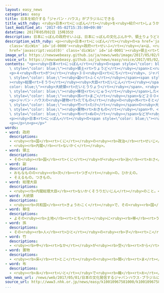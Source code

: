 ```yaml
---
layout: easy_news
categories: easy
title: 日本を紹介する「ジャパン・ハウス」がブラジルにできる
title_with_ruby: <ruby>日本<rt>にっぽん</rt></ruby>を<ruby>紹介<rt>しょうかい</rt></ruby>する「ジャパン・ハウス」がブラジルにできる
last_modified_at: '2017-05-02T15:35:00+09:00'
datetime: 2017年05月02日 15時35分
description: 日本にっぽんの政府せいふは、日本にっぽんの文化ぶんかや、領土りょうどと歴史れきしなどについて外国がいこくに伝つたえる「ジャパン・ハウス」をブラジルのサンパウロに作つくりました。
description_with_ruby: <p><ruby>日本<rt>にっぽん</rt></ruby>の<a href='javascript:void(0)'
  class='dicWin' id='id-0000'><ruby>政府<rt>せいふ</rt></ruby></a>は、<ruby>日本<rt>にっぽん</rt></ruby>の<ruby>文化<rt>ぶんか</rt></ruby>や、<a
  href='javascript:void(0)' class='dicWin' id='id-0001'><ruby>領土<rt>りょうど</rt></ruby></a>と<ruby>歴史<rt>れきし</rt></ruby>などについて<ruby>外国<rt>がいこく</rt></ruby>に<ruby>伝<rt>つた</rt></ruby>える「ジャパン・ハウス」をブラジルのサンパウロに<ruby>作<rt>つく</rt></ruby>りました。
image_url: https://newswebeasy.github.io/ja/news/web/image/2017/05/02/k10010967581000.jpg
voice_url: https://newswebeasy.github.io/ja/news/easy/voice/2017/05/02/k10010967581000.mp3
contents: "<p><ruby>日本<rt>にっぽん</rt></ruby>の<span style=\"color: blue;\"><ruby>政府<rt>せいふ</rt></ruby></span>は、<ruby>日本<rt>にっぽん</rt></ruby>の<ruby>文化<rt>ぶんか</rt></ruby>や、<span\
  \ style=\"color: blue;\"><ruby>領土<rt>りょうど</rt></ruby></span>と<ruby>歴史<rt>れきし</rt></ruby>などについて<ruby>外国<rt>がいこく</rt></ruby>に<ruby>伝<rt>つた</rt></ruby>える「ジャパン・ハウス」をブラジルのサンパウロに<ruby>作<rt>つく</rt></ruby>りました。</p>\n\
  <p>４<ruby>月<rt>がつ</rt></ruby>３０<ruby>日<rt>にち</rt></ruby>、ジャパン・ハウスができたお<ruby>祝<rt>いわ</rt></ruby>いの<ruby>式<rt>しき</rt></ruby>がありました。<ruby>式<rt>しき</rt></ruby>には、<ruby>麻生<rt>あそう</rt></ruby><span\
  \ style=\"color: blue;\"><ruby>副<rt>ふく</rt></ruby></span><span style=\"color: blue;\"\
  ><ruby>総理<rt>そうり</rt></ruby><ruby>大臣<rt>だいじん</rt></ruby></span>やブラジルの<span style=\"\
  color: blue;\"><ruby>大統領<rt>だいとうりょう</rt></ruby></span>、<ruby>日本<rt>にっぽん</rt></ruby>からブラジルに<span\
  \ style=\"color: blue;\"><ruby>移住<rt>いじゅう</rt></ruby></span>した<ruby>人<rt>ひと</rt></ruby>の<ruby>子<rt>こ</rt></ruby>どもや<span\
  \ style=\"color: blue;\"><ruby>孫<rt>まご</rt></ruby></span>など２００<ruby>人<rt>にん</rt></ruby>が<ruby>出席<rt>しゅっせき</rt></ruby>しました。</p>\n\
  <p>ジャパン・ハウスの<ruby>建物<rt>たてもの</rt></ruby>の<ruby>外<rt>そと</rt></ruby>の<ruby>壁<rt>かべ</rt></ruby>は、<ruby>木<rt>き</rt></ruby>で<ruby>飾<rt>かざ</rt></ruby>ってあります。<ruby>建物<rt>たてもの</rt></ruby>の<ruby>中<rt>なか</rt></ruby>には、<ruby>日本<rt>にっぽん</rt></ruby>に<ruby>昔<rt>むかし</rt></ruby>からある<ruby>技術<rt>ぎじゅつ</rt></ruby>で<ruby>作<rt>つく</rt></ruby>った<span\
  \ style=\"color: blue;\"><ruby>竹<rt>たけ</rt></ruby></span>の<ruby>大<rt>おお</rt></ruby>きな<span\
  \ style=\"color: blue;\"><ruby>置物<rt>おきもの</rt></ruby></span>や、<ruby>沖縄<rt>おきなわ</rt></ruby>で<ruby>昔<rt>むかし</rt></ruby>から<ruby>作<rt>つく</rt></ruby>っている<span\
  \ style=\"color: blue;\"><ruby>布<rt>ぬの</rt></ruby></span>などが<ruby>飾<rt>かざ</rt></ruby>ってあります。</p>\n\
  <p><ruby>日本<rt>にっぽん</rt></ruby>の<span style=\"color: blue;\"><ruby>政府<rt>せいふ</rt></ruby></span>はイギリスのロンドンとアメリカのロサンゼルスにもジャパン・ハウスを<ruby>作<rt>つく</rt></ruby>る<ruby>予定<rt>よてい</rt></ruby>です。</p>\n\
  <p></p>\n<p></p>"
words:
- word: 政府
  descriptions:
  - <ruby><rb>国</rb><rt>くに</rt></ruby>の<ruby><rb>政治</rb><rt>せいじ</rt></ruby>を<ruby><rb>行</rb><rt>おこな</rt></ruby>うところ。
  - <ruby><rb>内閣</rb><rt>ないかく</rt></ruby>。
- word: 領土
  descriptions:
  - その<ruby><rb>国</rb><rt>くに</rt></ruby>が<ruby><rb>治</rb><rt>おさ</rt></ruby>めている<ruby><rb>土地</rb><rt>とち</rt></ruby>。
- word: 副
  descriptions:
  - おもなものの<ruby><rb>次</rb><rt>つぎ</rt></ruby>の。ひかえの。
  - そえるもの。つきもの。
- word: 総理大臣
  descriptions:
  - <ruby><rb>内閣総理大臣</rb><rt>ないかくそうりだいじん</rt></ruby>のこと。<ruby><rb>内閣</rb><rt>ないかく</rt></ruby>の<ruby><rb>最高責任者</rb><rt>さいこうせきにんしゃ</rt></ruby>で、<ruby><rb>国会議員</rb><rt>こっかいぎいん</rt></ruby>の<ruby><rb>中</rb><rt>なか</rt></ruby>から<ruby><rb>議員</rb><rt>ぎいん</rt></ruby>が<ruby><rb>選</rb><rt>えら</rt></ruby>び、<ruby><rb>天皇</rb><rt>てんのう</rt></ruby>が<ruby><rb>認</rb><rt>みと</rt></ruby>めて<ruby><rb>決</rb><rt>き</rt></ruby>まる。<ruby><rb>首相</rb><rt>しゅしょう</rt></ruby>。<ruby><rb>総理</rb><rt>そうり</rt></ruby>。
- word: 大統領
  descriptions:
  - <ruby><rb>共和国</rb><rt>きょうわこく</rt></ruby>で、その<ruby><rb>国</rb><rt>くに</rt></ruby>を<ruby><rb>代表</rb><rt>だいひょう</rt></ruby>する<ruby><rb>人</rb><rt>ひと</rt></ruby>。
- word: 移住
  descriptions:
  - よその<ruby><rb>土地</rb><rt>とち</rt></ruby>に<ruby><rb>移</rb><rt>うつ</rt></ruby>り、そこで<ruby><rb>生活</rb><rt>せいかつ</rt></ruby>すること。
- word: 孫
  descriptions:
  - その<ruby><rb>人</rb><rt>ひと</rt></ruby>の<ruby><rb>子</rb><rt>こ</rt></ruby>どもの<ruby><rb>子</rb><rt>こ</rt></ruby>ども。
- word: 竹
  descriptions:
  - <ruby><rb>中</rb><rt>なか</rt></ruby>が<ruby><rb>空</rb><rt>から</rt></ruby>の<ruby><rb>茎</rb><rt>くき</rt></ruby>に、<ruby><rb>節</rb><rt>ふし</rt></ruby>のある<ruby><rb>植物</rb><rt>しょくぶつ</rt></ruby>。<ruby><rb>日用品</rb><rt>にちようひん</rt></ruby>や、<ruby><rb>細工物</rb><rt>さいくもの</rt></ruby>などに<ruby><rb>使</rb><rt>つか</rt></ruby>う。<ruby><rb>若</rb><rt>わか</rt></ruby>い<ruby><rb>芽</rb><rt>め</rt></ruby>を「たけのこ」という。
- word: 置物
  descriptions:
  - <ruby><rb>床</rb><rt>とこ</rt></ruby>の<ruby><rb>間</rb><rt>ま</rt></ruby>などに<ruby><rb>置</rb><rt>お</rt></ruby>く、かざりにする<ruby><rb>物</rb><rt>もの</rt></ruby>。
- word: 布
  descriptions:
  - <ruby><rb>糸</rb><rt>いと</rt></ruby>で<ruby><rb>織</rb><rt>お</rt></ruby>った<ruby><rb>物</rb><rt>もの</rt></ruby>。<ruby><rb>織物</rb><rt>おりもの</rt></ruby>。きれ。
web_news_url: /news/web/2017/05/01/日本の文化発信するジャパンハウス-ブラジルに完成/
source_url: http://www3.nhk.or.jp/news/easy/k10010967581000/k10010967581000.html
...
```


